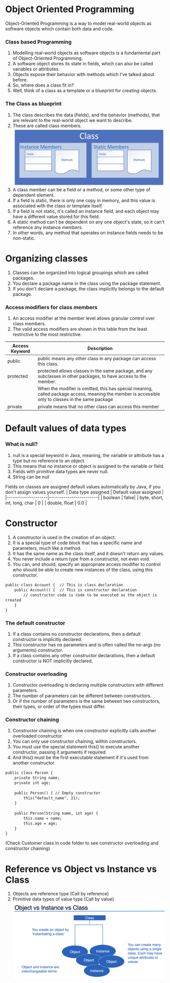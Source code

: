 # Object Oriented Programming

Object-Oriented Programming is a way to model real-world objects as software objects which contain both data and code.

### Class based Programming

1. Modelling real-world objects as software objects is a fundamental part of Object-Oriented Programming.
2. A software object stores its state in fields, which can also be called variables or attributes.
3. Objects expose their behavior with methods which I've talked about before.
4. So, where does a class fit in?
5. Well, think of a class as a template or a blueprint for creating objects.

### The Class as blueprint

1. The class describes the data (fields), and the behavior (methods), that are relevant to the real-world object we want to describe.
2. These are called class members.
   ![alt text](./images/class_blueprint.png)
3. A class member can be a field or a method, or some other type of dependent element.
4. If a field is static, there is only one copy in memory, and this value is associated with the class or template itself.
5. If a field is not static, it's called an instance field, and each object may have a different value stored for this field.
6. A static method can't be dependent on any one object's state, so it can't reference any instance members.
7. In other words, any method that operates on instance fields needs to be non-static.

# Organizing classes

1. Classes can be organized into logical groupings which are called packages.
2. You declare a package name in the class using the package statement.
3. If you don't declare a package, the class implicitly belongs to the default package.

### Access modifiers for class members

1. An access modifier at the member level allows granular control over class members.
2. The valid access modifiers are shown in this table from the least restrictive to the most restrictive.

| Access Keyword | Description                                                                                                                                         |
| -------------- | --------------------------------------------------------------------------------------------------------------------------------------------------- |
| public         | public means any other class in any package can access this class.                                                                                  |
| protected      | protected allows classes in the same package, and any subclasses in other packages, to have access to the member.                                   |
|                | When the modifier is omitted, this has special meaning, called package access, meaning the member is accessible only to classes in the same package |
| private        | private means that no other class can access this member                                                                                            |

# Default values of data types

### What is null?

1. null is a special keyword in Java, meaning, the variable or attribute has a type but no reference to an object.
2. This means that no instance or object is assigned to the variable or field.
3. Fields with primitive data types are never null.
4. String can be null

Fields on classes are assigned default values automatically by Java, if you don't assign values yourself.
| Data type assigned | Default value assigned |
|--------------------|------------------------|
| boolean | false|
| byte, short, int, long, char | 0 |
| double, float | 0.0 |

# Constructor

1. A constructor is used in the creation of an object.
2. It is a special type of code block that has a specific name and parameters, much like a method.
3. It has the same name as the class itself, and it doesn't return any values.
4. You never include a return type from a constructor, not even void.
5. You can, and should, specify an appropriate access modifier to control who should be able to create new instances of the class, using this constructor.

```
public class Account {  // This is class declaration
    public Account() {  // This is constructor declaration
        // constructor code is code to be executed as the object is created
    }
}
```

### The default constructor

1. If a class contains no constructor declarations, then a default constructor is implicitly declared.
2. This constructor has no parameters and is often called the no-args (no arguments) constructor.
3. If a class contains any other constructor declarations, then a default constructor is NOT implicitly declared.

### Constructor overloading

1. Constructor overloading is declaring multiple constructors with different parameters.
2. The number of parameters can be different between constructors.
3. Or if the number of parameters is the same between two constructors, their types, or order of the types must differ.

### Constructor chaining

1. Constructor chaining is when one constructor explicitly calls another overloaded constructor.
2. You can only use constructor chaining, within constructors.
3. You must use the special statement this() to execute another constructor, passing it arguments if required.
4. And this() must be the first executable statement if it's used from another constructor.

```
public class Person {
    private String name;
    private int age;

    public Person() { // Empty constructor
        this("default_name", 21);
    }

    public Person(String name, int age) {
        this.name = name;
        this.age = age;
    }
}
```

(Check Customer class in code folder to see constructor overloading and constructor chaining)

# Reference vs Object vs Instance vs Class

1. Objects are reference type (Call by reference)
2. Primitive data types of value type (Call by value)
   ![alt text](./images/Object-class-instance.png)
